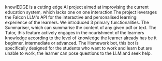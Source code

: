 knowlEDGE is a cutting edge AI project aimed at improvising the current education system, which lacks one on one interaction.The project leverages the Falcon LLM's API for the interactive and personalised learning experience of the learners. We introduced 3 primary functionalities. The Summariser, which can summarise the content of any given pdf or text. The Tutor, this feature actively engages in the nourishment of the learners knowledge according to the level of knowledge the learner already has be it beginner, intermediate or advanced. The Homework bot, this bot is specifically designed for the students who want to work and learn but are unable to work, the learner can pose questions to the LLM and seek help.
